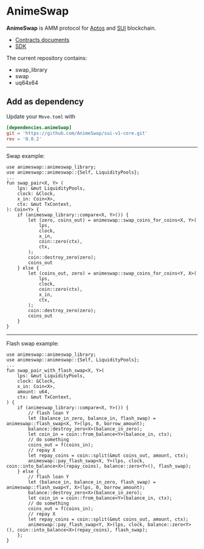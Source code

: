 # AnimeSwap

**AnimeSwap** is AMM protocol for [Aptos](https://www.aptos.com/) and [SUI](https://sui.io/) blockchain. 

* [Contracts documents](https://docs.animeswap.org/docs/contracts)
* [SDK](https://github.com/AnimeSwap/sui-v1-sdk)

The current repository contains: 

* swap_library
* swap
* uq64x64

## Add as dependency

Update your `Move.toml` with

```toml
[dependencies.animeSwap]
git = 'https://github.com/AnimeSwap/sui-v1-core.git'
rev = '0.0.2'
```

-----

Swap example:
```move
use animeswap::animeswap_library;
use animeswap::animeswap::{Self, LiquidityPools};
...
fun swap_pair<X, Y> (
    lps: &mut LiquidityPools,
    clock: &Clock,
    x_in: Coin<X>,
    ctx: &mut TxContext,
): Coin<Y> {
    if (animeswap_library::compare<X, Y>()) {
        let (zero, coins_out) = animeswap::swap_coins_for_coins<X, Y>(
            lps,
            clock,
            x_in,
            coin::zero(ctx),
            ctx,
        );
        coin::destroy_zero(zero);
        coins_out
    } else {
        let (coins_out, zero) = animeswap::swap_coins_for_coins<Y, X>(
            lps,
            clock,
            coin::zero(ctx),
            x_in,
            ctx,
        );
        coin::destroy_zero(zero);
        coins_out
    }
}
```

-----

Flash swap example:
```move
use animeswap::animeswap_library;
use animeswap::animeswap::{Self, LiquidityPools};
...
fun swap_pair_with_flash_swap<X, Y>(
    lps: &mut LiquidityPools,
    clock: &Clock,
    x_in: Coin<X>,
    amount: u64,
    ctx: &mut TxContext,
) {
    if (animeswap_library::compare<X, Y>()) {
        // flash loan Y
        let (balance_in_zero, balance_in, flash_swap) = animeswap::flash_swap<X, Y>(lps, 0, borrow_amount);
        balance::destroy_zero<X>(balance_in_zero);
        let coin_in = coin::from_balance<Y>(balance_in, ctx);
        // do something
        coins_out = f(coins_in);
        // repay X
        let repay_coins = coin::split(&mut coins_out, amount, ctx);
        animeswap::pay_flash_swap<X, Y>(lps, clock, coin::into_balance<X>(repay_coins), balance::zero<Y>(), flash_swap);
    } else {
        // flash loan Y
        let (balance_in, balance_in_zero, flash_swap) = animeswap::flash_swap<Y, X>(lps, 0, borrow_amount);
        balance::destroy_zero<X>(balance_in_zero);
        let coin_in = coin::from_balance<Y>(balance_in, ctx);
        // do something
        coins_out = f(coins_in);
        // repay X
        let repay_coins = coin::split(&mut coins_out, amount, ctx);
        animeswap::pay_flash_swap<Y, X>(lps, clock, balance::zero<Y>(), coin::into_balance<X>(repay_coins), flash_swap);
    };
}
```